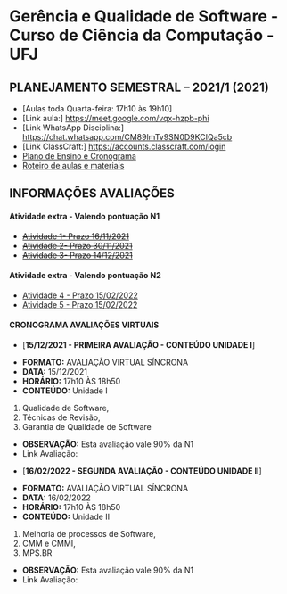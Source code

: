 # Gerência e Qualidade de Software - Curso de Ciência da Computação - UFJ

## PLANEJAMENTO SEMESTRAL – 2021/1 (2021)

- [Aulas toda Quarta-feira: 17h10 às 19h10]
- [Link aula:] https://meet.google.com/vqx-hzpb-phi
- [Link WhatsApp Disciplina:] https://chat.whatsapp.com/CM89lmTv9SN0D9KCIQa5cb
- [Link ClassCraft:] https://accounts.classcraft.com/login
- [Plano de Ensino e Cronograma](documentos/plano_ensino_remoto_gerencia_2021_1_assinado.pdf)
- [Roteiro de aulas e materiais](documentos/roteiro.md)

##  INFORMAÇÕES AVALIAÇÕES

####  Atividade extra - Valendo pontuação N1 

- [~~Atividade 1- Prazo 16/11/2021~~](https://forms.gle/GmDYhQtLE9YpNyAD6)
- [~~Atividade 2- Prazo 30/11/2021~~](https://forms.gle/VmtbFacivmeAu3GMA)
- [~~Atividade 3- Prazo 14/12/2021~~](https://forms.gle/3b8HfrfUmyx4hnkz9)

####  Atividade extra - Valendo pontuação N2

- [Atividade 4 - Prazo 15/02/2022](https://forms.gle/5LJhVkxunzHPE4PU6)
- [Atividade 5 - Prazo 15/02/2022](https://forms.gle/LqXxWu26k2isvZ4J6)

####  CRONOGRAMA AVALIAÇÕES VIRTUAIS

- [**15/12/2021 - PRIMEIRA AVALIAÇÃO - CONTEÚDO UNIDADE I**]
* **FORMATO:** AVALIAÇÃO VIRTUAL SÍNCRONA
* **DATA:** 15/12/2021
* **HORÁRIO:** 17h10 ÀS 18h50
* **CONTEÚDO:** Unidade I
1. Qualidade de Software, 
2. Técnicas de Revisão, 
3. Garantia de Qualidade de Software
* **OBSERVAÇÃO:** Esta avaliação vale 90% da N1
* Link Avaliação:

- [**16/02/2022 - SEGUNDA AVALIAÇÃO - CONTEÚDO UNIDADE II**]
* **FORMATO:** AVALIAÇÃO VIRTUAL SÍNCRONA
* **DATA:** 16/02/2022
* **HORÁRIO:** 17h10 ÀS 18h50
* **CONTEÚDO:** Unidade II
1. Melhoria de processos de Software, 
2. CMM e CMMI, 
3. MPS.BR
* **OBSERVAÇÃO:** Esta avaliação vale 90% da N1
* Link Avaliação:
